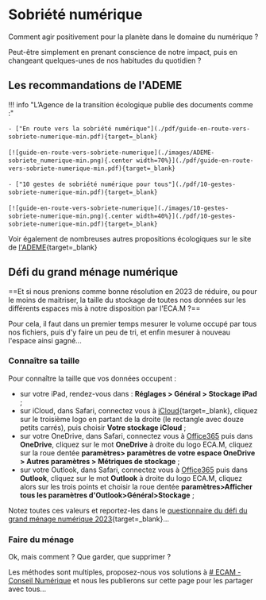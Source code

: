 # Sobriété numérique

Comment agir positivement pour la planète dans le domaine du numérique ?

Peut-être simplement en prenant conscience de notre impact, puis en changeant quelques-unes de nos habitudes du quotidien ?

## Les recommandations de l'ADEME

!!! info "L’Agence de la transition écologique publie des documents comme :"

    - ["En route vers la sobriété numérique"](./pdf/guide-en-route-vers-sobriete-numerique-min.pdf){target=_blank}

    [![guide-en-route-vers-sobriete-numerique](./images/ADEME-sobriete_numerique-min.png){.center width=70%}](./pdf/guide-en-route-vers-sobriete-numerique-min.pdf){target=_blank}

    - ["10 gestes de sobriété numérique pour tous"](./pdf/10-gestes-sobriete-numerique-min.pdf){target=_blank}
    
    [![guide-en-route-vers-sobriete-numerique](./images/10-gestes-sobriete-numerique-min.png){.center width=40%}](./pdf/10-gestes-sobriete-numerique-min.pdf){target=_blank}

Voir également de nombreuses autres propositions écologiques sur le site de [l'ADEME](https://agirpourlatransition.ademe.fr/particuliers/){target=_blank}

## Défi du grand ménage numérique

==Et si nous prenions comme bonne résolution en 2023 de réduire, ou pour le moins de maitriser, la taille du stockage de toutes nos données sur les différents espaces mis à notre disposition par l'ECA.M ?==

Pour cela, il faut dans un premier temps mesurer le volume occupé par tous nos fichiers, puis d'y faire un peu de tri, et enfin mesurer à nouveau l'espace ainsi gagné...

### Connaître sa taille

Pour connaître la taille que vos données occupent :

<!-- -  sur iCloud, sur votre iPad rendez-vous dans :  **Réglages > [votre nom] > iCloud** : -->
-  sur votre iPad, rendez-vous dans :  **Réglages > Général > Stockage iPad** ;
-  sur iCloud,  dans Safari, connectez vous à [iCloud](https://www.icloud.com/){target=_blank}, cliquez sur le troisième logo en partant de la droite (le rectangle avec douze petits carrés), puis choisir **Votre stockage iCloud** ;
-  sur votre OneDrive, dans Safari, connectez vous à [Office365](https://www.office.com/) puis dans **OneDrive**,  cliquez sur le mot **OneDrive** à droite du logo ECA.M, cliquez sur la roue dentée  **paramètres> paramètres de votre espace OneDrive > Autres paramètres > Métriques de stockage** ;
-  sur votre Outlook, dans Safari, connectez vous à [Office365](https://www.office.com/) puis dans **Outlook**, cliquez sur le mot **Outlook** à droite du logo ECA.M, cliquez alors sur les trois points et choisir la roue dentée  **paramètres>Afficher tous les paramètres d'Outlook>Général>Stockage** ;

Notez toutes ces valeurs et reportez-les dans le [questionnaire du défi du grand ménage numérique 2023](https://forms.office.com/Pages/ResponsePage.aspx?id=15R5OuUcb0Km4-7gYW4qbK8if53guTRDmm-NDtFB1m9UQUpKN1I5V0JVVDQyTTFLSjVKNDJITEFDTiQlQCN0PWcu){target=_blank}...

### Faire du ménage

Ok, mais comment ? Que garder, que supprimer ?

Les méthodes sont multiples, proposez-nous vos solutions à [# ECAM - Conseil Numérique](mailto:ecam-numerique@ecmorlaix.fr) et nous les publierons sur cette page pour les partager avec tous...
